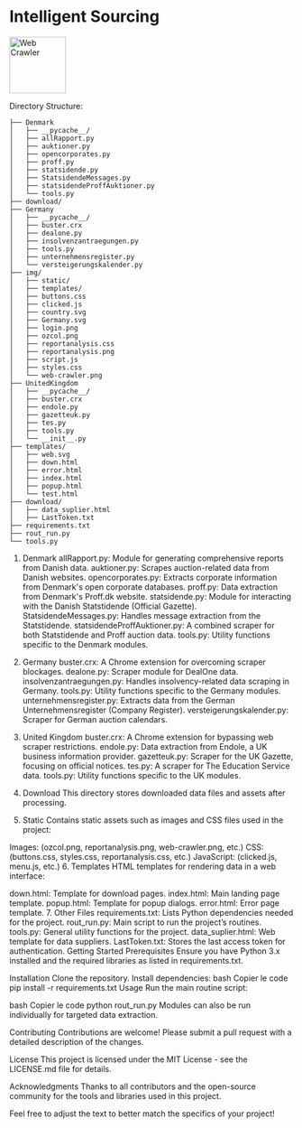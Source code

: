# Intelligent Sourcing

<img src="https://raw.githubusercontent.com/MR10A/-intellegnt-sourcing/main/Readme/image.png?token=GHSAT0AAAAAACWKUL75LMTJGZI3NWM4JWUOZWRRSPA" alt="Web Crawler" width="100"/>

Directory Structure:
```
├── Denmark
│   ├── __pycache__/
│   ├── allRapport.py
│   ├── auktioner.py
│   ├── opencorporates.py
│   ├── proff.py
│   ├── statsidende.py
│   ├── StatsidendeMessages.py
│   ├── statsidendeProffAuktioner.py
│   └── tools.py
├── download/
├── Germany
│   ├── __pycache__/
│   ├── buster.crx
│   ├── dealone.py
│   ├── insolvenzantraegungen.py
│   ├── tools.py
│   ├── unternehmensregister.py
│   └── versteigerungskalender.py
├── img/
│   ├── static/
│   ├── templates/
│   ├── buttons.css
│   ├── clicked.js
│   ├── country.svg
│   ├── Germany.svg
│   ├── login.png
│   ├── ozcol.png
│   ├── reportanalysis.css
│   ├── reportanalysis.png
│   ├── script.js
│   ├── styles.css
│   └── web-crawler.png
├── UnitedKingdom
│   ├── __pycache__/
│   ├── buster.crx
│   ├── endole.py
│   ├── gazetteuk.py
│   ├── tes.py
│   ├── tools.py
│   └── __init__.py
├── templates/
│   ├── web.svg
│   ├── down.html
│   ├── error.html
│   ├── index.html
│   ├── popup.html
│   └── test.html
├── download/
│   ├── data_suplier.html
│   ├── LastToken.txt
├── requirements.txt
├── rout_run.py
└── tools.py
```
1. Denmark
allRapport.py: Module for generating comprehensive reports from Danish data.
auktioner.py: Scrapes auction-related data from Danish websites.
opencorporates.py: Extracts corporate information from Denmark's open corporate databases.
proff.py: Data extraction from Denmark's Proff.dk website.
statsidende.py: Module for interacting with the Danish Statstidende (Official Gazette).
StatsidendeMessages.py: Handles message extraction from the Statstidende.
statsidendeProffAuktioner.py: A combined scraper for both Statstidende and Proff auction data.
tools.py: Utility functions specific to the Denmark modules.
2. Germany
buster.crx: A Chrome extension for overcoming scraper blockages.
dealone.py: Scraper module for DealOne data.
insolvenzantraegungen.py: Handles insolvency-related data scraping in Germany.
tools.py: Utility functions specific to the Germany modules.
unternehmensregister.py: Extracts data from the German Unternehmensregister (Company Register).
versteigerungskalender.py: Scraper for German auction calendars.
3. United Kingdom
buster.crx: A Chrome extension for bypassing web scraper restrictions.
endole.py: Data extraction from Endole, a UK business information provider.
gazetteuk.py: Scraper for the UK Gazette, focusing on official notices.
tes.py: A scraper for The Education Service data.
tools.py: Utility functions specific to the UK modules.
4. Download
This directory stores downloaded data files and assets after processing.

5. Static
Contains static assets such as images and CSS files used in the project:

Images: (ozcol.png, reportanalysis.png, web-crawler.png, etc.)
CSS: (buttons.css, styles.css, reportanalysis.css, etc.)
JavaScript: (clicked.js, menu.js, etc.)
6. Templates
HTML templates for rendering data in a web interface:

down.html: Template for download pages.
index.html: Main landing page template.
popup.html: Template for popup dialogs.
error.html: Error page template.
7. Other Files
requirements.txt: Lists Python dependencies needed for the project.
rout_run.py: Main script to run the project’s routines.
tools.py: General utility functions for the project.
data_suplier.html: Web template for data suppliers.
LastToken.txt: Stores the last access token for authentication.
Getting Started
Prerequisites
Ensure you have Python 3.x installed and the required libraries as listed in requirements.txt.

Installation
Clone the repository.
Install dependencies:
bash
Copier le code
pip install -r requirements.txt
Usage
Run the main routine script:

bash
Copier le code
python rout_run.py
Modules can also be run individually for targeted data extraction.

Contributing
Contributions are welcome! Please submit a pull request with a detailed description of the changes.

License
This project is licensed under the MIT License - see the LICENSE.md file for details.

Acknowledgments
Thanks to all contributors and the open-source community for the tools and libraries used in this project.

Feel free to adjust the text to better match the specifics of your project!







